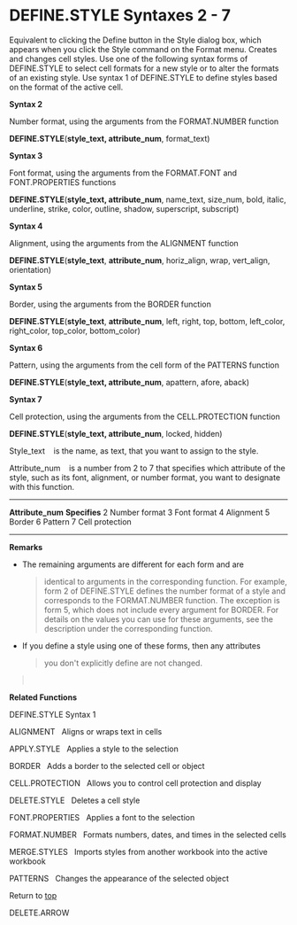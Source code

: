 DEFINE.STYLE Syntaxes 2 - 7
===========================

Equivalent to clicking the Define button in the Style dialog box, which
appears when you click the Style command on the Format menu. Creates and
changes cell styles. Use one of the following syntax forms of
DEFINE.STYLE to select cell formats for a new style or to alter the
formats of an existing style. Use syntax 1 of DEFINE.STYLE to define
styles based on the format of the active cell.

**Syntax 2**

Number format, using the arguments from the FORMAT.NUMBER function

**DEFINE.STYLE**(**style\_text, attribute\_num**, format\_text)

**Syntax 3**

Font format, using the arguments from the FORMAT.FONT and
FONT.PROPERTIES functions

**DEFINE.STYLE**(**style\_text, attribute\_num**, name\_text, size\_num,
bold, italic, underline, strike, color, outline, shadow, superscript,
subscript)

**Syntax 4**

Alignment, using the arguments from the ALIGNMENT function

**DEFINE.STYLE**(**style\_text**, **attribute\_num**, horiz\_align,
wrap, vert\_align, orientation)

**Syntax 5**

Border, using the arguments from the BORDER function

**DEFINE.STYLE**(**style\_text**, **attribute\_num**, left, right, top,
bottom, left\_color, right\_color, top\_color, bottom\_color)

**Syntax 6**

Pattern, using the arguments from the cell form of the PATTERNS function

**DEFINE.STYLE**(**style\_text, attribute\_num**, apattern, afore,
aback)

**Syntax 7**

Cell protection, using the arguments from the CELL.PROTECTION function

**DEFINE.STYLE**(**style\_text, attribute\_num**, locked, hidden)

Style\_text    is the name, as text, that you want to assign to the
style.

Attribute\_num    is a number from 2 to 7 that specifies which attribute
of the style, such as its font, alignment, or number format, you want to
designate with this function.

  -------------------- -----------------
  **Attribute\_num**   **Specifies**
  2                    Number format
  3                    Font format
  4                    Alignment
  5                    Border
  6                    Pattern
  7                    Cell protection
  -------------------- -----------------

**Remarks**

-   The remaining arguments are different for each form and are
    > identical to arguments in the corresponding function. For example,
    > form 2 of DEFINE.STYLE defines the number format of a style and
    > corresponds to the FORMAT.NUMBER function. The exception is form
    > 5, which does not include every argument for BORDER. For details
    > on the values you can use for these arguments, see the description
    > under the corresponding function.

-   If you define a style using one of these forms, then any attributes
    > you don\'t explicitly define are not changed.

>  

**Related Functions**

DEFINE.STYLE Syntax 1

ALIGNMENT   Aligns or wraps text in cells

APPLY.STYLE   Applies a style to the selection

BORDER   Adds a border to the selected cell or object

CELL.PROTECTION   Allows you to control cell protection and display

DELETE.STYLE   Deletes a cell style

FONT.PROPERTIES   Applies a font to the selection

FORMAT.NUMBER   Formats numbers, dates, and times in the selected cells

MERGE.STYLES   Imports styles from another workbook into the active
workbook

PATTERNS   Changes the appearance of the selected object

Return to [top](#A)

DELETE.ARROW

